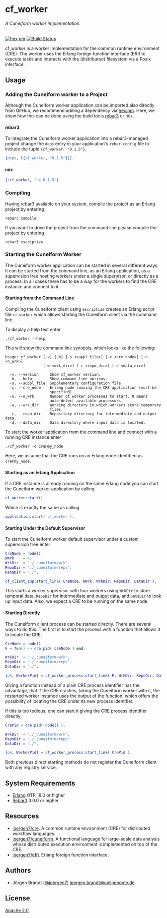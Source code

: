 # cf_worker
###### A Cuneiform worker implementation.

[![hex.pm](https://img.shields.io/hexpm/v/cf_worker.svg?style=flat-square)](https://hex.pm/packages/cf_worker) [![Build Status](https://travis-ci.org/joergen7/cf_worker.svg?branch=master)](https://travis-ci.org/joergen7/cf_worker)

cf_worker is a worker implementation for the common runtime environment (CRE). The worker uses the Erlang foreign function interface (Effi) to execute tasks and interacts with the (distributed) filesystem via a Posix interface.

## Usage

### Adding the Cuneiform worker to a Project

Although the Cuneiform worker application can be imported also directly from GitHub, we recommend adding a dependency via [hex.pm](https://hex.pm). Here, we show how this can be done using the build tools [rebar3](https://www.rebar3.org) or mix.

#### rebar3

To integrate the Cuneiform worker application into a rebar3-managed project change the `deps` entry in your application's `rebar.config` file to include the tuple `{cf_worker, "0.1.5"}`.

```erlang
{deps, [{cf_worker, "0.1.5"}]}.
```

#### mix

```elixir
{:cf_worker, "~> 0.1.5"}

```
### Compiling

Having rebar3 available on your system, compile the project as an Erlang project by entering

    rebar3 compile

If you want to drive the project from the command line please compile the project by entering

    rebar3 escriptize

### Starting the Cuneiform Worker

The Cuneiform worker application can be started in several different ways. It can be started from the command line, as an Erlang application, as a supervision tree hosting workers under a single supervisor, or directly as a process. In all cases there has to be a way for the workers to find the CRE instance and connect to it.

#### Starting from the Command Line

Compiling the Cuneiform client using `escriptize` creates an Erlang script file `cf_worker` which allows starting the Cuneiform client via the command line.

To display a help text enter

    ./cf_worker --help

This will show the command line synopsis, which looks like the following:

    Usage: cf_worker [-v] [-h] [-s <suppl_file>] [-c <cre_node>] [-n <n_wrk>]
                     [-w <wrk_dir>] [-r <repo_dir>] [-d <data_dir>]

      -v, --version     Show cf_worker version.
      -h, --help        Show command line options.
      -s, --suppl_file  Supplementary configuration file.
      -c, --cre_node    Erlang node running the CRE application (must be 
                        specified).
      -n, --n_wrk       Number of worker processes to start. 0 means 
                        auto-detect available processors.
      -w, --wrk_dir     Working directory in which workers store temporary 
                        files.
      -r, --repo_dir    Repository directory for intermediate and output data.
      -d, --data_dir    Data directory where input data is located.


To start the worker application from the command line and connect with a running CRE instance enter

    ./cf_worker -c cre@my_node

Here, we assume that the CRE runs on an Erlang node identified as `cre@my_node`.

#### Starting as an Erlang Application

If a CRE instance is already running on the same Erlang node you can start the Cuneiform worker application by calling

```erlang
cf_worker:start().
```

Which is exactly the same as calling

```erlang
application:start( cf_worker ).
```

#### Starting Under the Default Supervisor

To start the Cuneiform worker default supervisor under a custom supervision tree enter

```erlang
CreNode = node().
NWrk    = 4.
WrkDir  = "./_cuneiform/wrk".
RepoDir = "./_cuneiform/repo".
DataDir = "./".

cf_client_sup:start_link( CreNode, NWrk, WrkDir, RepoDir, DataDir ).
```

This starts a worker supervisor with four workers using `WrkDir` to store temporal data, `RepoDir` for intermediate and output data, and `DataDir` to look up input data. Also, we expect a CRE to be running on the same node.

#### Starting Directly

The Cuneiform client process can be started directly. There are several ways to do this. The first is to start the process with a function that allows it to locate the CRE:

```erlang
CreNode = node().
F = fun() -> cre:pid( CreNode ) end.

WrkDir  = "./_cuneiform/wrk".
RepoDir = "./_cuneiform/repo".
DataDir = "./".

{ok, WorkerPid} = cf_worker_process:start_link( F, WrkDir, RepoDir, DataDir ).
```

Giving a function instead of a plain CRE process identifier has the advantage, that if the CRE crashes, taking the Cuneiform worker with it, the restarted worker instance uses the output of the function, which offers the possibility of locating the CRE under its new process identifier.

If this is too tedious, one can start it giving the CRE process identifier directly:

```erlang
CrePid = cre:pid( node() ).

WrkDir  = "./_cuneiform/wrk".
RepoDir = "./_cuneiform/repo".
DataDir = "./".

{ok, WorkerPid} = cf_worker_process:start_link( CrePid ).
```

Both previous direct starting methods do not register the Cuneiform client with any registry service.

## System Requirements

- [Erlang](https://www.erlang.org) OTP 18.0 or higher
- [Rebar3](https://www.rebar3.org) 3.0.0 or higher

## Resources

- [joergen7/cre](https://github.com/joergen7/cre). A common runtime environment (CRE) for distributed workflow languages.
- [joergen7/cuneiform](https://github.com/joergen7/cuneiform). A functional language for large-scale data analysis whose distributed execution environment is implemented on top of the CRE.
- [joergen7/effi](https://github.com/joergen7/effi). Erlang foreign function interface.


## Authors

- Jörgen Brandt ([@joergen7](https://github.com/joergen7/)) [joergen.brandt@onlinehome.de](mailto:joergen.brandt@onlinehome.de)

## License

[Apache 2.0](https://www.apache.org/licenses/LICENSE-2.0.html)